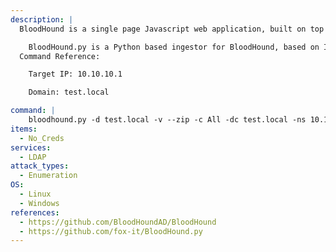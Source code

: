 ```yaml
---
description: |
  BloodHound is a single page Javascript web application, built on top of Linkurious, compiled with Electron, with a Neo4j database fed by a data collector. BloodHound uses graph theory to reveal the hidden and often unintended relationships within an Active Directory environment. Attackers can use BloodHound to easily identify highly complex attack paths that would otherwise be impossible to quickly identify. Defenders can use BloodHound to identify and eliminate those same attack paths. Both blue and red teams can use BloodHound to easily gain a deeper understanding of privilege relationships in an Active Directory environment.

	BloodHound.py is a Python based ingestor for BloodHound, based on Impacket. It allows you to remotely collect data for bloodhound by querying LDAP
  Command Reference:

  	Target IP: 10.10.10.1

  	Domain: test.local

command: |
	bloodhound.py -d test.local -v --zip -c All -dc test.local -ns 10.10.10.1
items:
  - No_Creds
services:
  - LDAP
attack_types:
  - Enumeration
OS:
  - Linux
  - Windows
references:
  - https://github.com/BloodHoundAD/BloodHound
  - https://github.com/fox-it/BloodHound.py
---
```

